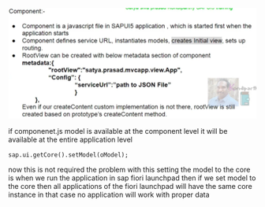 ![alt text](image-41.png)

if componenet.js model is available at the component level it will be available at the entire application level 

    sap.ui.getCore().setModel(oModel);

now this is not required the problem with this setting the model to the core is when we run the application in sap fiori launchpad then if we set model to the core then all applications of the fiori launchpad will have the same core instance in that case no application will work with proper data
